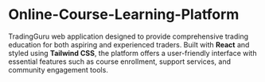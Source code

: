 # Online-Course-Learning-Platform
TradingGuru web application designed to provide comprehensive trading education for both aspiring and experienced traders. Built with **React** and styled using **Tailwind CSS**, the platform offers a user-friendly interface with essential features such as course enrollment, support services, and community engagement tools.
